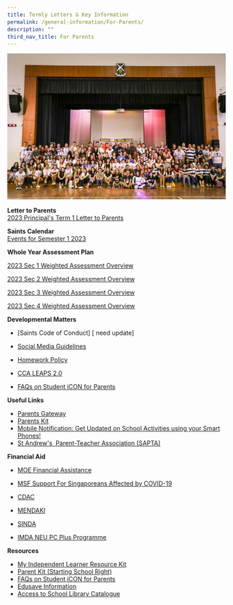 ```yaml
---
title: Termly Letters & Key Information
permalink: /general-information/For-Parents/
description: ""
third_nav_title: For Parents
---
```

![](/images/For%20Parents_updated.jpeg)

**Letter to Parents**  
[2023 Principal's Term 1 Letter to Parents](/files/2023%20Ps%20Term%201%20Letter%20to%20Parents.pdf)

**Saints Calendar**  
[Events for Semester 1 2023](/files/Calendar/Saints%20Calendar%20Sem%201%202023.pdf)

**Whole Year Assessment Plan**

[2023 Sec 1 Weighted Assessment Overview](/files/Parent/Assessment%20Matters/Sec%201%20Weighted%20Assesment%20Overview%20(Final).pdf)

[2023 Sec 2 Weighted Assessment Overview](/files/Parent/Assessment%20Matters/Sec%202%20Weighted%20Assesment%20Overview%20_SEC%202.pdf)

[2023 Sec 3 Weighted Assessment Overview](/files/Parent/Assessment%20Matters/Sec%203%20Weighted%20Assesment%20Overview%20(Final).pdf)

[2023 Sec 4 Weighted Assessment Overview](/files/Parent/Assessment%20Matters/Sec%204%20Weighted%20Assesment%20Overview.pdf)

  
**Developmental Matters**  

*   [Saints Code of Conduct] [ need update] 
 
*   [Social Media Guidelines](/files/Social%20Media%20Guidelines%20for%20SASS%20(final).pdf)
*   [Homework Policy](/files/Homework%20Policy%20revised%2031%20Mar%202021%20for%20School%20Website.pdf)

*   [CCA LEAPS 2.0](/files/leaps-2.pdf)

*   [FAQs on Student iCON for Parents](/files/FAQs%20on%20Student%20iCON%20for%20Parents_vetted%20updated%2020%20May.pdf)

  
**Useful Links**

*   [Parents Gateway](https://pg.moe.edu.sg/)
*   [Parents Kit](https://www.moe.gov.sg/parentkit)
*   [Mobile Notification: Get Updated on School Activities using your Smart Phones!](/files/Get%20Mobile%20Notification%20from%20SASS%20for%20your%20iPhone%20or%20Android.pdf)
   *   [St Andrew's  Parent-Teacher Association (SAPTA)](https://www.saintandrewsjunior.moe.edu.sg/general-information/sapta)
 

**Financial Aid**  

*   [MOE Financial Assistance](https://www.moe.gov.sg/financial-matters/financial-assistance)  
    
*   [MSF Support For Singaporeans Affected by COVID-19](https://supportgowhere.life.gov.sg/)  
    
*   [CDAC](https://www.cdac.org.sg/get-assistance/)  
    
*   [MENDAKI](https://www.mendaki.org.sg/assistance-landing/)
*   [SINDA](https://www.sinda.org.sg/services/assistance/)
*   [IMDA NEU PC Plus Programme](https://www.imda.gov.sg/neupc)

  

**Resources**

*   [My Independent Learner Resource Kit](/files/Resource%20Kit%20-%20Parent%20Kit%20-%20My%20Independent%20Learner.pdf)
*   [Parent Kit (Starting School Right)](/files/Parent%20Kit_%20Starting%20School%20Right%20Jan%202021.pdf)
*   [FAQs on Student iCON for Parents](/files/FAQs%20on%20Student%20iCON%20for%20Parents_vetted%20updated%2020%20May.pdf)
*   [Edusave Information](/files/Edusave%20Information%20for%20parents.pdf)
*   [Access to School Library Catalogue](https://schoolibrary.moe.edu.sg/standrewssec/cgi-bin/spydus.exe/MSGTRN/WPAC/HOME)